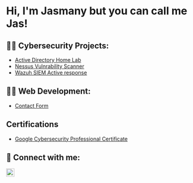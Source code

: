 <h1>Hi, I'm Jasmany but you can call me Jas! </h1>

<h2>👨‍💻 Cybersecurity Projects:</h2>

  - [Active Directory Home Lab](https://github.com/jlewis09/Active-Directory-HomeLab)
  - [Nessus Vulnrability Scanner](https://github.com/jlewis09/Vulnerability-scanner)
  - [Wazuh SIEM Active response](https://github.com/jlewis09/Active-response-SIEM)
     

<h2>👨‍💻 Web Development:</h2>
 
  - [Contact Form](https://github.com/jlewis09/Contact-form.git)

<h2>Certifications</h2>

- [Google Cybersecurity Professional Certificate](https://www.credly.com/badges/7acc824d-79f2-4984-88f1-5b307c7e3d06/public_url)


<h2> 🤳 Connect with me:</h2>

[<img align="left" alt="JasmanyLewis | LinkedIn" width="22px" src="https://cdn.jsdelivr.net/npm/simple-icons@v3/icons/linkedin.svg" />][linkedin]



[linkedin]: https://linkedin.com/in/jasmanylewis

<!--
**jlewis09/jlewis09** is a ✨ _special_ ✨ repository because its `README.md` (this file) appears on your GitHub profile.

Here are some ideas to get you started:

- 🔭 I’m currently working on ...
- 🌱 I’m currently learning ...
- 👯 I’m looking to collaborate on ...
- 🤔 I’m looking for help with ...
- 💬 Ask me about ...
- 📫 How to reach me: ...
- 😄 Pronouns: ...
- ⚡ Fun fact: ...
-->
